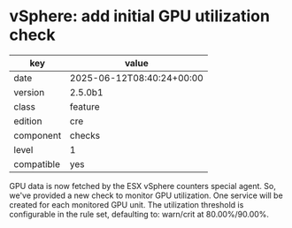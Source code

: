 [//]: # (werk v2)
# vSphere: add initial GPU utilization check

key        | value
---------- | ---
date       | 2025-06-12T08:40:24+00:00
version    | 2.5.0b1
class      | feature
edition    | cre
component  | checks
level      | 1
compatible | yes

GPU data is now fetched by the ESX vSphere counters special agent. So, we've
provided a new check to monitor GPU utilization. One service will be created for
each monitored GPU unit. The utilization threshold is configurable in the rule
set, defaulting to: warn/crit at 80.00%/90.00%.
